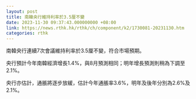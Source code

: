 ```yaml
---
layout: post
title: 南韓央行維持利率於3.5厘不變
date: 2023-11-30 09:37:43.000000000 +08:00
link: https://news.rthk.hk/rthk/ch/component/k2/1730081-20231130.htm
categories: rthk
---
```


南韓央行連續7次會議維持利率於3.5厘不變，符合市場預期。

央行預計今年南韓經濟增長1.4%，與8月預測相同；明年增長預測則稍為下調至2.1%。

央行亦估計，通脹將逐步放緩，估計今年通脹率3.6%，明年及後年分別為2.6%及2.1%。
